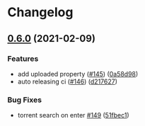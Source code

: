 # Changelog

## [0.6.0](https://www.github.com/WDaan/VueTorrent/compare/0.5.6...v0.6.0) (2021-02-09)


### Features

* add uploaded property ([#145](https://www.github.com/WDaan/VueTorrent/issues/145)) ([0a58d98](https://www.github.com/WDaan/VueTorrent/commit/0a58d98b9f50affee99f05fb4f93d9b37d38ac76))
* auto releasing ci ([#146](https://www.github.com/WDaan/VueTorrent/issues/146)) ([d217627](https://www.github.com/WDaan/VueTorrent/commit/d217627d9ad15535bfe67116790a78414c44c673))


### Bug Fixes

* torrent search on enter [#149](https://www.github.com/WDaan/VueTorrent/issues/149) ([51fbec1](https://www.github.com/WDaan/VueTorrent/commit/51fbec13240f57dccd0177ee8e435f6aba290540))
